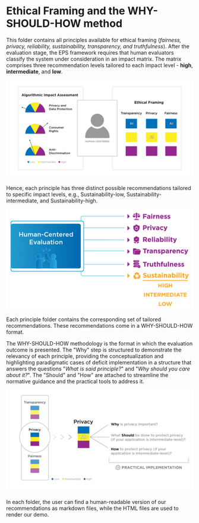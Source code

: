 # Ethical Framing and the WHY-SHOULD-HOW method

This folder contains all principles available for ethical framing (_fairness, privacy, reliability, sustainability, transparency, and truthfulness_). After the evaluation stage, the EPS framework requires that human evaluators classify the system under consideration in an impact matrix. The matrix comprises three recommendation levels tailored to each impact level - **high**, **intermediate**, and **low**.

<p align="center">
    <img src="../img/eps-ethical-framing.png" alt="A graphical representation of an Algorithmic Impact Assessment and Ethical Framing in AI, focusing on human-centered design. The image consists of two main sections with pie charts and a grid layout, indicating levels of privacy, consumer rights, antidiscrimination, transparency, and fairness. A grey silhouette icon represents a human-centered approach. The legend explains the meaning of the colors." width="600px">
</p>

Hence, each principle has three distinct possible recommendations tailored to specific impact levels, e.g., Sustainability-low, Sustainability-intermediate, and Sustainability-high.

<p align="center">
    <img src="../img/eps-ethical-framing-2.png" alt="An infographic illustrating the criteria for Human-Centered Evaluation, with icons and text representing Fairness, Privacy, Reliability, Transparency, Truthfulness, and Sustainability. Each criterion is rated on a scale from low to high. The legend explains the meaning of the colors." width="600px">
</p>

Each principle folder contains the corresponding set of tailored recommendations. These recommendations come in a WHY-SHOULD-HOW format.

The WHY-SHOULD-HOW methodology is the format in which the evaluation outcome is presented. The "Why" step is structured to demonstrate the relevancy of each principle, providing the conceptualization and highlighting paradigmatic cases of deficit implementation in a structure that answers the questions "_What is said principle?_" and "_Why should you care about it?_". The "Should" and "How" are attached to streamline the normative guidance and the practical tools to address it.

<p align="center">
    <img src="../img/eps-why-should-how.png" alt="A diagram illustrating the relationship between AI and privacy, with a focus on transparency and fairness levels. The image shows a progression from low to high levels of transparency, privacy, and fairness, leading to AI’s role in privacy. Questions about the importance of privacy and methods to protect it are highlighted." width="600px">
</p>

In each folder, the user can find a human-readable version of our recommendations as markdown files, while the HTML files are used to render our demo.
